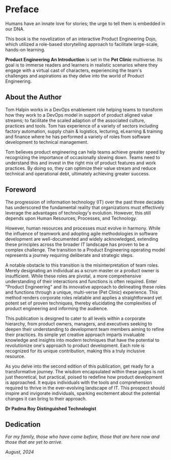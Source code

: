 # Preface

Humans have an innate love for stories; the urge to tell them is embedded in our DNA.

This book is the novelization of an interactive Product Engineering Dojo, which utilized a role-based storytelling approach to facilitate large-scale, hands-on learning.

**Product Engineering An Introduction** is set in the **Pet Clinic** multiverse. Its goal is to immerse readers and learners in realistic scenarios where they engage with a virtual cast of characters, experiencing the team's challenges and aspirations as they delve into the world of Product Engineering.

## About the Author

Tom Halpin works in a DevOps enablement role helping teams to transform how they work to a DevOps model in support of product aligned value streams; to facilitate the scaled adaption of the associated culture, practices and tools. Tom has experience of a variety of sectors including factory automation, supply chain & logistics, lecturing, eLearning & training and finance where he has performed a variety of roles from software development to technical management.

Tom believes product engineering can help teams achieve greater speed by recognizing the importance of occasionally slowing down. Teams need to understand this and invest in the right mix of product features and work practices. By doing so, they can optimize their value stream and reduce technical and operational debt, ultimately achieving greater success.

## Foreword

The progression of information technology (IT) over the past three decades has underscored the fundamental reality that organizations must effectively leverage the advantages of technology's evolution. However, this still depends upon Human Resources, Processes, and Technology.

However, human resources and processes must evolve in harmony. While the influence of teamwork and adopting agile methodologies in software development are well-documented and widely acknowledged, extending these principles across the broader IT landscape has proven to be a complex challenge. The transition to a Product Engineering operating model represents a journey requiring deliberate and strategic steps.

A notable obstacle to this transition is the misinterpretation of team roles. Merely designating an individual as a scrum master or a product owner is insufficient. While these roles are pivotal, a more comprehensive understanding of their interactions and functions is often required.
Enter "Product Engineering" and its innovative approach to delineating these roles and functions through a unique, multi-verse (Pet Clinic) experience. This method renders corporate roles relatable and applies a straightforward yet potent set of proven techniques, thereby elucidating the complexities of product engineering and informing the audience.

This publication is designed to cater to all levels within a corporate hierarchy, from product owners, managers, and executives seeking to deepen their understanding to development team members aiming to refine their practices. Its simple yet creative approach imparts invaluable knowledge and insights into modern techniques that have the potential to revolutionize one's approach to product development. Each role is recognized for its unique contribution, making this a truly inclusive resource.

As you delve into the second edition of this publication, get ready for a transformative journey. The wisdom encapsulated within these pages is not just theoretical, but practical, poised to redefine how product development is approached. It equips individuals with the tools and comprehension required to thrive in the ever-evolving landscape of IT. This prospect should inspire and invigorate individuals, sparking excitement about the potential changes it can bring to their approach.

**Dr Padma Roy**
__Distinguished Technologist__

## Dedication

_For my family, those who have come before, those that are here now and those that are yet to arrive._

_August, 2024_
